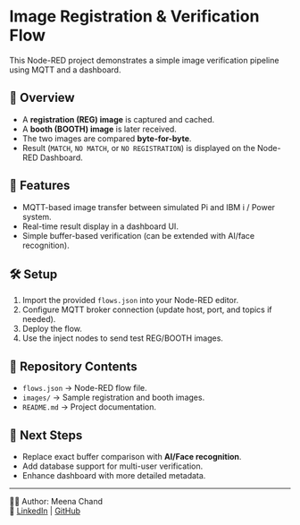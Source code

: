 # Image Registration & Verification Flow

This Node-RED project demonstrates a simple image verification pipeline using MQTT and a dashboard.

## 📌 Overview
- A **registration (REG) image** is captured and cached.
- A **booth (BOOTH) image** is later received.
- The two images are compared **byte-for-byte**.
- Result (`MATCH`, `NO MATCH`, or `NO REGISTRATION`) is displayed on the Node-RED Dashboard.

## 🚀 Features
- MQTT-based image transfer between simulated Pi and IBM i / Power system.
- Real-time result display in a dashboard UI.
- Simple buffer-based verification (can be extended with AI/face recognition).

## 🛠️ Setup
1. Import the provided `flows.json` into your Node-RED editor.
2. Configure MQTT broker connection (update host, port, and topics if needed).
3. Deploy the flow.
4. Use the inject nodes to send test REG/BOOTH images.

## 📂 Repository Contents
- `flows.json` → Node-RED flow file.
- `images/` → Sample registration and booth images.
- `README.md` → Project documentation.

## 🔮 Next Steps
- Replace exact buffer comparison with **AI/Face recognition**.
- Add database support for multi-user verification.
- Enhance dashboard with more detailed metadata.

---

👩‍💻 Author: Meena Chand  
🔗 [LinkedIn](https://www.linkedin.com/in/meena-chand-74805a214/) | [GitHub](https://github.com/meena108)
